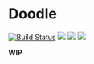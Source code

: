 # Doodle

[![Build Status](https://travis-ci.org/snorrwe/doodle-rs.svg?branch=master)](https://travis-ci.org/snorrwe/doodle-rs)
![](https://img.shields.io/crates/v/doodle.svg?label=doodle)
![](https://img.shields.io/crates/v/doodle_derive.svg?label=doodle_derive)
![](https://img.shields.io/github/license/snorrwe/doodle-rs.svg)

**WIP**
